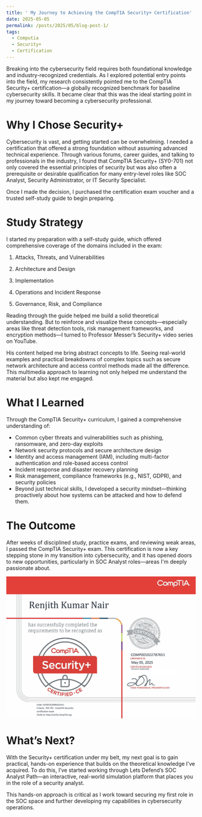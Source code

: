 ```yaml
---
title: ' My Journey to Achieving the CompTIA Security+ Certification'
date: 2025-05-05
permalink: /posts/2025/05/blog-post-1/
tags:
  - Computia
  - Security+
  - Certification
---
```


Breaking into the cybersecurity field requires both foundational knowledge and industry-recognized credentials. As I explored potential entry points into the field, my research consistently pointed me to the CompTIA Security+ certification—a globally recognized benchmark for baseline cybersecurity skills. It became clear that this was the ideal starting point in my journey toward becoming a cybersecurity professional.

**Why I Chose Security+**
======
Cybersecurity is vast, and getting started can be overwhelming. I needed a certification that offered a strong foundation without assuming advanced technical experience. Through various forums, career guides, and talking to professionals in the industry, I found that CompTIA Security+ (SY0-701) not only covered the essential principles of security but was also often a prerequisite or desirable qualification for many entry-level roles like SOC Analyst, Security Administrator, or IT Security Specialist.

Once I made the decision, I purchased the certification exam voucher and a trusted self-study guide to begin preparing.

**Study Strategy**
======
I started my preparation with a self-study guide, which offered comprehensive coverage of the domains included in the exam:

1) Attacks, Threats, and Vulnerabilities

2) Architecture and Design

3) Implementation

4) Operations and Incident Response

5) Governance, Risk, and Compliance

Reading through the guide helped me build a solid theoretical understanding. But to reinforce and visualize these concepts—especially areas like threat detection tools, risk management frameworks, and encryption methods—I turned to Professor Messer’s Security+ video series on YouTube.

His content helped me bring abstract concepts to life. Seeing real-world examples and practical breakdowns of complex topics such as secure network architecture and access control methods made all the difference. This multimedia approach to learning not only helped me understand the material but also kept me engaged.

**What I Learned**
======
Through the CompTIA Security+ curriculum, I gained a comprehensive understanding of:
- Common cyber threats and vulnerabilities such as phishing, ransomware, and zero-day exploits
- Network security protocols and secure architecture design
- Identity and access management (IAM), including multi-factor authentication and role-based access control
- Incident response and disaster recovery planning
- Risk management, compliance frameworks (e.g., NIST, GDPR), and security policies
- Beyond just technical skills, I developed a security mindset—thinking proactively about how systems can be attacked and how to defend them.

**The Outcome**
======
After weeks of disciplined study, practice exams, and reviewing weak areas, I passed the CompTIA Security+ exam. This certification is now a key stepping stone in my transition into cybersecurity, and it has opened doors to new opportunities, particularly in SOC Analyst roles—areas I'm deeply passionate about.

![CompTIA Security+ Certificate](/images/security-plus-certificate.png)

**What’s Next?**
======
With the Security+ certification under my belt, my next goal is to gain practical, hands-on experience that builds on the theoretical knowledge I’ve acquired. To do this, I’ve started working through Lets Defend’s SOC Analyst Path—an interactive, real-world simulation platform that places you in the role of a security analyst.

This hands-on approach is critical as I work toward securing my first role in the SOC space and further developing my capabilities in cybersecurity operations.

